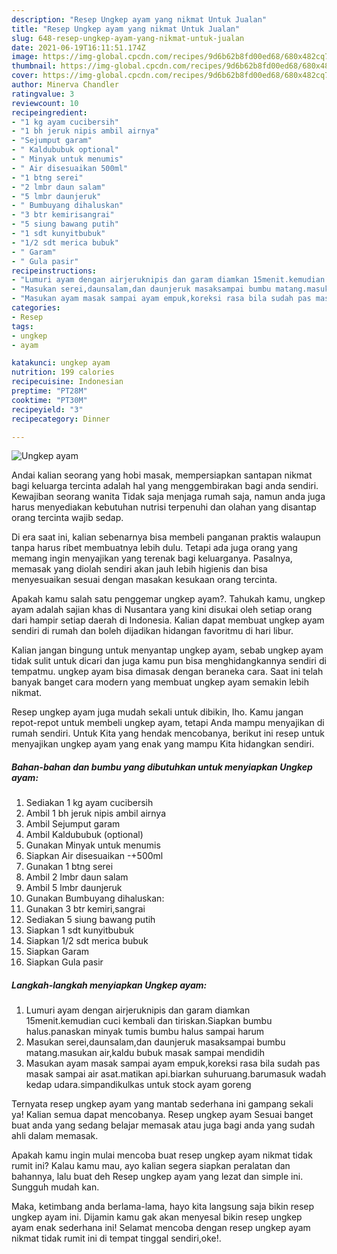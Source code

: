 ```yaml
---
description: "Resep Ungkep ayam yang nikmat Untuk Jualan"
title: "Resep Ungkep ayam yang nikmat Untuk Jualan"
slug: 648-resep-ungkep-ayam-yang-nikmat-untuk-jualan
date: 2021-06-19T16:11:51.174Z
image: https://img-global.cpcdn.com/recipes/9d6b62b8fd00ed68/680x482cq70/ungkep-ayam-foto-resep-utama.jpg
thumbnail: https://img-global.cpcdn.com/recipes/9d6b62b8fd00ed68/680x482cq70/ungkep-ayam-foto-resep-utama.jpg
cover: https://img-global.cpcdn.com/recipes/9d6b62b8fd00ed68/680x482cq70/ungkep-ayam-foto-resep-utama.jpg
author: Minerva Chandler
ratingvalue: 3
reviewcount: 10
recipeingredient:
- "1 kg ayam cucibersih"
- "1 bh jeruk nipis ambil airnya"
- "Sejumput garam"
- " Kaldububuk optional"
- " Minyak untuk menumis"
- " Air disesuaikan 500ml"
- "1 btng serei"
- "2 lmbr daun salam"
- "5 lmbr daunjeruk"
- " Bumbuyang dihaluskan"
- "3 btr kemirisangrai"
- "5 siung bawang putih"
- "1 sdt kunyitbubuk"
- "1/2 sdt merica bubuk"
- " Garam"
- " Gula pasir"
recipeinstructions:
- "Lumuri ayam dengan airjeruknipis dan garam diamkan 15menit.kemudian cuci kembali dan tiriskan.Siapkan bumbu halus.panaskan minyak tumis bumbu halus sampai harum"
- "Masukan serei,daunsalam,dan daunjeruk masaksampai bumbu matang.masukan air,kaldu bubuk masak sampai mendidih"
- "Masukan ayam masak sampai ayam empuk,koreksi rasa bila sudah pas masak sampai air asat.matikan api.biarkan suhuruang.barumasuk wadah kedap udara.simpandikulkas untuk stock ayam goreng"
categories:
- Resep
tags:
- ungkep
- ayam

katakunci: ungkep ayam 
nutrition: 199 calories
recipecuisine: Indonesian
preptime: "PT28M"
cooktime: "PT30M"
recipeyield: "3"
recipecategory: Dinner

---
```



![Ungkep ayam](https://img-global.cpcdn.com/recipes/9d6b62b8fd00ed68/680x482cq70/ungkep-ayam-foto-resep-utama.jpg)

Andai kalian seorang yang hobi masak, mempersiapkan santapan nikmat bagi keluarga tercinta adalah hal yang menggembirakan bagi anda sendiri. Kewajiban seorang  wanita Tidak saja menjaga rumah saja, namun anda juga harus menyediakan kebutuhan nutrisi terpenuhi dan olahan yang disantap orang tercinta wajib sedap.

Di era  saat ini, kalian sebenarnya bisa membeli panganan praktis walaupun tanpa harus ribet membuatnya lebih dulu. Tetapi ada juga orang yang memang ingin menyajikan yang terenak bagi keluarganya. Pasalnya, memasak yang diolah sendiri akan jauh lebih higienis dan bisa menyesuaikan sesuai dengan masakan kesukaan orang tercinta. 



Apakah kamu salah satu penggemar ungkep ayam?. Tahukah kamu, ungkep ayam adalah sajian khas di Nusantara yang kini disukai oleh setiap orang dari hampir setiap daerah di Indonesia. Kalian dapat membuat ungkep ayam sendiri di rumah dan boleh dijadikan hidangan favoritmu di hari libur.

Kalian jangan bingung untuk menyantap ungkep ayam, sebab ungkep ayam tidak sulit untuk dicari dan juga kamu pun bisa menghidangkannya sendiri di tempatmu. ungkep ayam bisa dimasak dengan beraneka cara. Saat ini telah banyak banget cara modern yang membuat ungkep ayam semakin lebih nikmat.

Resep ungkep ayam juga mudah sekali untuk dibikin, lho. Kamu jangan repot-repot untuk membeli ungkep ayam, tetapi Anda mampu menyajikan di rumah sendiri. Untuk Kita yang hendak mencobanya, berikut ini resep untuk menyajikan ungkep ayam yang enak yang mampu Kita hidangkan sendiri.

<!--inarticleads1-->

##### Bahan-bahan dan bumbu yang dibutuhkan untuk menyiapkan Ungkep ayam:

1. Sediakan 1 kg ayam cucibersih
1. Ambil 1 bh jeruk nipis ambil airnya
1. Ambil Sejumput garam
1. Ambil  Kaldububuk (optional)
1. Gunakan  Minyak untuk menumis
1. Siapkan  Air disesuaikan -+500ml
1. Gunakan 1 btng serei
1. Ambil 2 lmbr daun salam
1. Ambil 5 lmbr daunjeruk
1. Gunakan  Bumbuyang dihaluskan:
1. Gunakan 3 btr kemiri,sangrai
1. Sediakan 5 siung bawang putih
1. Siapkan 1 sdt kunyitbubuk
1. Siapkan 1/2 sdt merica bubuk
1. Siapkan  Garam
1. Siapkan  Gula pasir




<!--inarticleads2-->

##### Langkah-langkah menyiapkan Ungkep ayam:

1. Lumuri ayam dengan airjeruknipis dan garam diamkan 15menit.kemudian cuci kembali dan tiriskan.Siapkan bumbu halus.panaskan minyak tumis bumbu halus sampai harum
1. Masukan serei,daunsalam,dan daunjeruk masaksampai bumbu matang.masukan air,kaldu bubuk masak sampai mendidih
1. Masukan ayam masak sampai ayam empuk,koreksi rasa bila sudah pas masak sampai air asat.matikan api.biarkan suhuruang.barumasuk wadah kedap udara.simpandikulkas untuk stock ayam goreng




Ternyata resep ungkep ayam yang mantab sederhana ini gampang sekali ya! Kalian semua dapat mencobanya. Resep ungkep ayam Sesuai banget buat anda yang sedang belajar memasak atau juga bagi anda yang sudah ahli dalam memasak.

Apakah kamu ingin mulai mencoba buat resep ungkep ayam nikmat tidak rumit ini? Kalau kamu mau, ayo kalian segera siapkan peralatan dan bahannya, lalu buat deh Resep ungkep ayam yang lezat dan simple ini. Sungguh mudah kan. 

Maka, ketimbang anda berlama-lama, hayo kita langsung saja bikin resep ungkep ayam ini. Dijamin kamu gak akan menyesal bikin resep ungkep ayam enak sederhana ini! Selamat mencoba dengan resep ungkep ayam nikmat tidak rumit ini di tempat tinggal sendiri,oke!.

